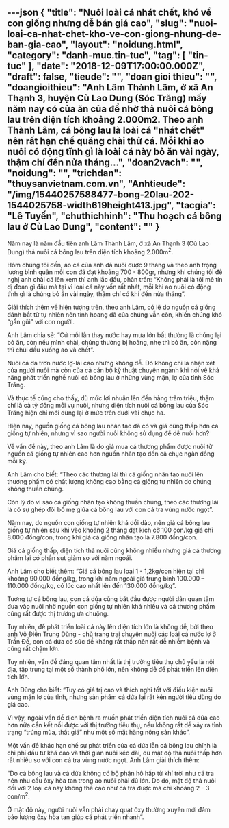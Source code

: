 ---json
{
    "title": "Nuôi loài cá nhát chết, khó về con giống nhưng dễ bán giá cao",
    "slug": "nuoi-loai-ca-nhat-chet-kho-ve-con-giong-nhung-de-ban-gia-cao",
    "layout": "noidung.html",
    "category": "danh-muc.tin-tuc",
    "tag": [
        "tin-tuc"
    ],
    "date": "2018-12-09T17:00:00.000Z",
    "draft": false,
    "tieude": "",
    "doan gioi thieu": "",
    "doangioithieu": "Anh Lâm Thành Lâm, ở xã An Thạnh 3, huyện Cù Lao Dung (Sóc Trăng) mấy năm nay có của ăn của để nhờ thả nuôi cá bông lau trên diện tích khoảng 2.000m2. Theo anh Thành Lâm, cá bông lau là loài cá \"nhát chết\" nên rất hạn chế quăng chài thử cá. Mỗi khi ao nuôi có động tĩnh gì là loài cá này bỏ ăn vài ngày, thậm chí đến nửa tháng...",
    "doan2vach": "",
    "noidung": "",
    "trichdan": "thuysanvietnam.com.vn",
    "Anhtieude": "/img/15440257588477-bong-20lau-202-1544025758-width619height413.jpg",
    "tacgia": "Lê Tuyến",
    "chuthichhinh": "Thu hoạch cá bông lau ở Cù Lao Dung",
    "__content__": ""
}
---
<p>Năm nay l&agrave; năm đầu ti&ecirc;n anh L&acirc;m Th&agrave;nh L&acirc;m, ở x&atilde; An Thạnh 3 (C&ugrave; Lao Dung) thả nu&ocirc;i c&aacute; b&ocirc;ng lau tr&ecirc;n diện t&iacute;ch khoảng 2.000m<sup>2</sup>.</p>

<p>H&ocirc;m ch&uacute;ng t&ocirc;i đến, ao c&aacute; của anh đ&atilde; nu&ocirc;i được 9 th&aacute;ng v&agrave; theo anh trọng lượng b&igrave;nh qu&acirc;n mỗi con đ&atilde; đạt khoảng 700 - 800gr, nhưng khi ch&uacute;ng t&ocirc;i đề nghị anh ch&agrave;i c&aacute; l&ecirc;n xem th&igrave; anh lắc đầu, ph&acirc;n trần: &ldquo;Kh&ocirc;ng phải l&agrave; t&ocirc;i m&ecirc; t&iacute;n dị đoan g&igrave; đ&acirc;u m&agrave; tại v&igrave; loại c&aacute; n&agrave;y vốn rất nh&aacute;t, mỗi khi ao nu&ocirc;i c&oacute; động tĩnh g&igrave; l&agrave; ch&uacute;ng bỏ ăn v&agrave;i ng&agrave;y, thậm ch&iacute; c&oacute; khi đến nửa th&aacute;ng&rdquo;.</p>

<p>Giải th&iacute;ch th&ecirc;m về hiện tượng tr&ecirc;n, theo anh L&acirc;m, c&oacute; lẽ do nguồn c&aacute; giống đ&aacute;nh bắt từ tự nhi&ecirc;n n&ecirc;n t&iacute;nh hoang d&atilde; của ch&uacute;ng vẫn c&ograve;n, khiến ch&uacute;ng kh&oacute; &ldquo;gần gũi&rdquo; với con người.</p>

<p>Anh L&acirc;m chia sẻ: &ldquo;Cứ mỗi lần thay nước hay mưa lớn bất thường l&agrave; ch&uacute;ng lại bỏ ăn, c&ograve;n nếu m&igrave;nh ch&agrave;i, ch&uacute;ng thường bị hoảng, nhẹ th&igrave; bỏ ăn, c&ograve;n nặng th&igrave; ch&uacute;i đầu xuống ao v&agrave; chết&rdquo;.</p>

<p>Nu&ocirc;i c&aacute; da trơn nước lợ-l&atilde;i cao nhưng kh&ocirc;ng dễ. Đ&oacute; kh&ocirc;ng chỉ l&agrave; nhận x&eacute;t của người nu&ocirc;i m&agrave; c&ograve;n của cả c&aacute;n bộ kỹ thuật chuy&ecirc;n ng&agrave;nh khi n&oacute;i về khả năng ph&aacute;t triển nghề nu&ocirc;i c&aacute; b&ocirc;ng lau ở những v&ugrave;ng mặn, lợ của tỉnh S&oacute;c Trăng.</p>

<p>V&agrave; thực tế cũng cho thấy, d&ugrave; mức lợi nhuận l&ecirc;n đến h&agrave;ng trăm triệu, thậm ch&iacute; l&agrave; cả tỷ&nbsp;đồng mỗi vụ nu&ocirc;i, nhưng diện t&iacute;ch nu&ocirc;i c&aacute; b&ocirc;ng lau của S&oacute;c Trăng hiện chỉ mới dừng lại ở mức tr&ecirc;n dưới v&agrave;i chục ha.</p>

<p>Hiện nay, nguồn giống c&aacute; b&ocirc;ng lau nh&acirc;n tạo đ&atilde; c&oacute; v&agrave; gi&aacute; cũng thấp hơn c&aacute; giống tự nhi&ecirc;n, nhưng v&igrave; sao người nu&ocirc;i kh&ocirc;ng sử dụng để dễ nu&ocirc;i hơn?</p>

<p>Về vấn đề n&agrave;y, theo anh L&acirc;m l&agrave; do gi&aacute; mua c&aacute; thương phẩm được nu&ocirc;i từ nguồn c&aacute; giống tự nhi&ecirc;n cao hơn nguồn nh&acirc;n tạo đến cả chục ng&agrave;n đồng mỗi k&yacute;.</p>

<p>Anh L&acirc;m cho biết: &ldquo;Theo c&aacute;c thương l&aacute;i th&igrave; c&aacute; giống nh&acirc;n tạo nu&ocirc;i l&ecirc;n thương phẩm c&oacute; chất lượng kh&ocirc;ng cao bằng c&aacute; giống tự nhi&ecirc;n do ch&uacute;ng kh&ocirc;ng thuần chủng.</p>

<p>C&ograve;n l&yacute; do v&igrave; sao c&aacute; giống nh&acirc;n tạo kh&ocirc;ng thuần chủng, theo c&aacute;c thương l&aacute;i l&agrave; c&oacute; sự gh&eacute;p đ&ocirc;i bố mẹ giữa c&aacute; b&ocirc;ng lau với con c&aacute; tra v&ugrave;ng nước ngọt&rdquo;.</p>

<p>Năm nay, do nguồn con giống tự nhi&ecirc;n kh&aacute; dồi d&agrave;o, n&ecirc;n gi&aacute; c&aacute; b&ocirc;ng lau giống tự nhi&ecirc;n sau khi v&egrave;o khoảng 2 th&aacute;ng đạt k&iacute;ch cỡ 100 con/kg gi&aacute; chỉ 8.000 đồng/con, trong khi gi&aacute; c&aacute; giống nh&acirc;n tạo l&agrave; 7.800 đồng/con.</p>

<p>Gi&aacute; c&aacute; giống thấp, diện t&iacute;ch thả nu&ocirc;i cũng kh&ocirc;ng nhiều nhưng gi&aacute; c&aacute; thương phẩm lại c&oacute; phần sụt giảm so với năm ngo&aacute;i.</p>

<p>Anh L&acirc;m cho biết th&ecirc;m: &ldquo;Gi&aacute; c&aacute; b&ocirc;ng lau loại 1 - 1,2kg/con hiện tại chỉ khoảng 90.000 đồng/kg, trong khi năm ngo&aacute;i gi&aacute; trung b&igrave;nh 100.000 &ndash; 110.000 đồng/kg, c&oacute; l&uacute;c cao nhất l&ecirc;n đến 130.000 đồng/kg&rdquo;.</p>

<p>Tương tự c&aacute; b&ocirc;ng lau, con c&aacute; dứa cũng bắt đầu được người d&acirc;n quan t&acirc;m đưa v&agrave;o nu&ocirc;i nhờ nguồn con giống tự nhi&ecirc;n kh&aacute; nhiều v&agrave; c&aacute; thương phẩm cũng rất được thị trường ưa chuộng.</p>

<p>Tuy nhi&ecirc;n, để ph&aacute;t triển lo&agrave;i c&aacute; n&agrave;y l&ecirc;n diện t&iacute;ch lớn l&agrave; kh&ocirc;ng dễ, bởi theo anh V&otilde; Điền Trung Dũng - chủ trang trại chuy&ecirc;n nu&ocirc;i c&aacute;c lo&agrave;i c&aacute; nước lợ ở Trần Đề, con c&aacute; dứa c&oacute; sức đề kh&aacute;ng rất thấp n&ecirc;n rất dễ nhiễm bệnh v&agrave; cũng rất chậm lớn.</p>

<p>Tuy nhi&ecirc;n, vấn đề đ&aacute;ng quan t&acirc;m nhất l&agrave; thị trường ti&ecirc;u thụ chủ yếu l&agrave; nội địa, tập trung tại một số th&agrave;nh phố lớn, n&ecirc;n kh&ocirc;ng dễ để ph&aacute;t triển l&ecirc;n diện t&iacute;ch lớn.</p>

<p>Anh Dũng cho biết: &ldquo;Tuy c&oacute; gi&aacute; trị cao v&agrave; th&iacute;ch nghi tốt với điều kiện nu&ocirc;i v&ugrave;ng mặn lợ của tỉnh, nhưng sản phẩm c&aacute; dứa lại rất k&eacute;n người ti&ecirc;u d&ugrave;ng do gi&aacute; cao.</p>

<p>V&igrave; vậy, ngo&agrave;i vấn đề dịch bệnh ra muốn ph&aacute;t triển diện t&iacute;ch nu&ocirc;i c&aacute; dứa cao hơn nữa cần kết nối được với thị trường ti&ecirc;u thụ, nếu kh&ocirc;ng rất dễ xảy ra t&igrave;nh trạng &ldquo;tr&uacute;ng m&ugrave;a, thất gi&aacute;&rdquo; như một số mặt h&agrave;ng n&ocirc;ng sản kh&aacute;c&rdquo;.</p>

<p>Một vấn đề kh&aacute;c hạn chế sự ph&aacute;t triển của c&aacute; dứa lẫn c&aacute; b&ocirc;ng lau ch&iacute;nh l&agrave; chi ph&iacute; đầu tư kh&aacute; cao v&agrave; thời gian nu&ocirc;i k&eacute;o d&agrave;i, d&ugrave; mật độ thả nu&ocirc;i thấp hơn rất nhiều so với con c&aacute; tra v&ugrave;ng nước ngọt. Anh L&acirc;m giải th&iacute;ch th&ecirc;m:</p>

<p>&ldquo;Do c&aacute; b&ocirc;ng lau v&agrave; c&aacute; dứa kh&ocirc;ng c&oacute; bộ phận h&ocirc; hấp từ kh&iacute; trời như c&aacute; tra n&ecirc;n nhu cầu &ocirc;xy h&ograve;a tan trong ao nu&ocirc;i phải đủ lớn. Do đ&oacute;, mật độ thả nu&ocirc;i đối với 2 loại c&aacute; n&agrave;y kh&ocirc;ng thể cao như c&aacute; tra được m&agrave; chỉ khoảng 2 - 3 con/m<sup>2</sup>.</p>

<p>Ở mật độ n&agrave;y, người nu&ocirc;i vẫn phải chạy quạt &ocirc;xy thường xuy&ecirc;n mới đảm bảo lượng &ocirc;xy h&ograve;a tan gi&uacute;p c&aacute; ph&aacute;t triển nhanh&rdquo;.</p>
